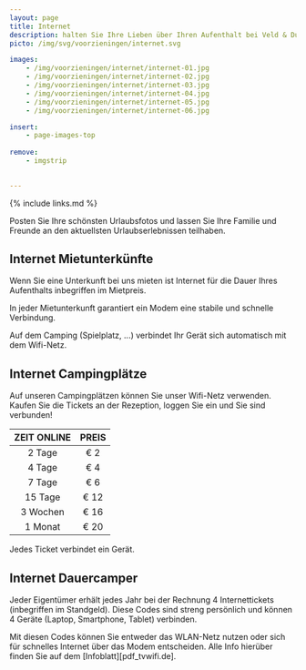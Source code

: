 ```yaml
---
layout: page
title: Internet
description: halten Sie Ihre Lieben über Ihren Aufenthalt bei Veld & Duin auf dem Laufenden
picto: /img/svg/voorzieningen/internet.svg

images:
    - /img/voorzieningen/internet/internet-01.jpg
    - /img/voorzieningen/internet/internet-02.jpg
    - /img/voorzieningen/internet/internet-03.jpg
    - /img/voorzieningen/internet/internet-04.jpg
    - /img/voorzieningen/internet/internet-05.jpg
    - /img/voorzieningen/internet/internet-06.jpg

insert:
    - page-images-top
    
remove:
    - imgstrip
    

---
```


{% include links.md %}

Posten Sie Ihre schönsten Urlaubsfotos und lassen Sie Ihre Familie und Freunde an den aktuellsten Urlaubserlebnissen teilhaben.

## Internet Mietunterkünfte

Wenn Sie eine Unterkunft bei uns mieten ist Internet für die Dauer Ihres Aufenthalts inbegriffen im Mietpreis. 

In jeder Mietunterkunft garantiert ein Modem eine stabile und schnelle Verbindung. 

Auf dem Camping (Spielplatz, ...) verbindet Ihr Gerät sich automatisch mit dem Wifi-Netz. 

## Internet Campingplätze

Auf unseren Campingplätzen können Sie unser Wifi-Netz verwenden. Kaufen Sie die Tickets an der Rezeption, loggen Sie ein und Sie sind verbunden!

ZEIT ONLINE         | PREIS       | 
:------------------:|:-----------:|
2 Tage              |€ 2                
4 Tage              |€ 4                     
7 Tage              |€ 6        
15 Tage             |€ 12        
3 Wochen            |€ 16        
1 Monat             |€ 20 

Jedes Ticket verbindet ein Gerät.

## Internet Dauercamper

Jeder Eigentümer erhält jedes Jahr bei der Rechnung 4  Internettickets (inbegriffen im Standgeld).  Diese Codes sind streng persönlich und können 4 Geräte (Laptop, Smartphone, Tablet) verbinden. 

Mit diesen Codes können Sie entweder das WLAN-Netz nutzen oder sich für schnelles Internet über das Modem entscheiden. Alle Info hierüber finden Sie auf dem [Infoblatt][pdf_tvwifi.de]. 
